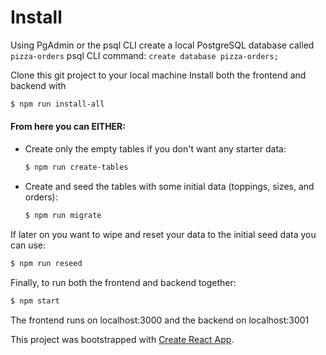 # Install
Using PgAdmin or the psql CLI create a local PostgreSQL database called `pizza-orders`
psql CLI command: `create database pizza-orders;`

Clone this git project to your local machine
Install both the frontend and backend with
```sh
$ npm run install-all
```
#### From here you can EITHER:
- Create only the empty tables if you don't want any starter data: 
    ```sh
    $ npm run create-tables
    ```
- Create and seed the tables with some initial data (toppings, sizes, and orders): 
    ```sh
    $ npm run migrate
    ```

If later on you want to wipe and reset your data to the initial seed data you can use:

```sh
$ npm run reseed
```

Finally, to run both the frontend and backend together: 

```sh
$ npm start
```
The frontend runs on localhost:3000 and the backend on localhost:3001

This project was bootstrapped with [Create React App](https://github.com/facebook/create-react-app).
